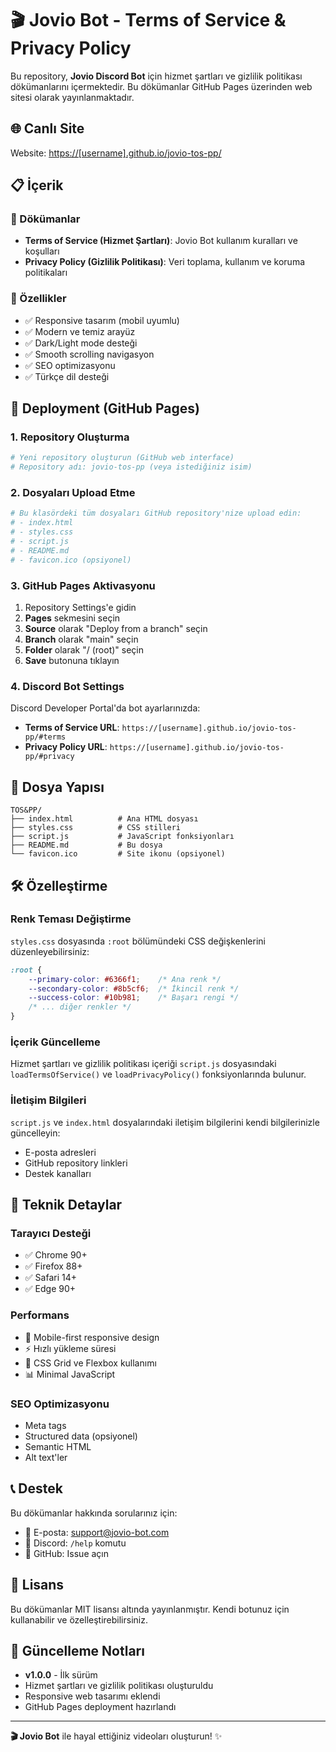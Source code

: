 # 🎬 Jovio Bot - Terms of Service & Privacy Policy

Bu repository, **Jovio Discord Bot** için hizmet şartları ve gizlilik politikası dökümanlarını içermektedir. Bu dökümanlar GitHub Pages üzerinden web sitesi olarak yayınlanmaktadır.

## 🌐 Canlı Site

Website: [https://[username].github.io/jovio-tos-pp/](https://[username].github.io/jovio-tos-pp/)

## 📋 İçerik

### 📄 Dökümanlar
- **Terms of Service (Hizmet Şartları)**: Jovio Bot kullanım kuralları ve koşulları
- **Privacy Policy (Gizlilik Politikası)**: Veri toplama, kullanım ve koruma politikaları

### 🎨 Özellikler
- ✅ Responsive tasarım (mobil uyumlu)
- ✅ Modern ve temiz arayüz
- ✅ Dark/Light mode desteği
- ✅ Smooth scrolling navigasyon
- ✅ SEO optimizasyonu
- ✅ Türkçe dil desteği

## 🚀 Deployment (GitHub Pages)

### 1. Repository Oluşturma
```bash
# Yeni repository oluşturun (GitHub web interface)
# Repository adı: jovio-tos-pp (veya istediğiniz isim)
```

### 2. Dosyaları Upload Etme
```bash
# Bu klasördeki tüm dosyaları GitHub repository'nize upload edin:
# - index.html
# - styles.css
# - script.js
# - README.md
# - favicon.ico (opsiyonel)
```

### 3. GitHub Pages Aktivasyonu
1. Repository Settings'e gidin
2. **Pages** sekmesini seçin
3. **Source** olarak "Deploy from a branch" seçin
4. **Branch** olarak "main" seçin
5. **Folder** olarak "/ (root)" seçin
6. **Save** butonuna tıklayın

### 4. Discord Bot Settings
Discord Developer Portal'da bot ayarlarınızda:
- **Terms of Service URL**: `https://[username].github.io/jovio-tos-pp/#terms`
- **Privacy Policy URL**: `https://[username].github.io/jovio-tos-pp/#privacy`

## 📁 Dosya Yapısı

```
TOS&PP/
├── index.html          # Ana HTML dosyası
├── styles.css          # CSS stilleri
├── script.js           # JavaScript fonksiyonları
├── README.md           # Bu dosya
└── favicon.ico         # Site ikonu (opsiyonel)
```

## 🛠️ Özelleştirme

### Renk Teması Değiştirme
`styles.css` dosyasında `:root` bölümündeki CSS değişkenlerini düzenleyebilirsiniz:

```css
:root {
    --primary-color: #6366f1;    /* Ana renk */
    --secondary-color: #8b5cf6;  /* İkincil renk */
    --success-color: #10b981;    /* Başarı rengi */
    /* ... diğer renkler */
}
```

### İçerik Güncelleme
Hizmet şartları ve gizlilik politikası içeriği `script.js` dosyasındaki `loadTermsOfService()` ve `loadPrivacyPolicy()` fonksiyonlarında bulunur.

### İletişim Bilgileri
`script.js` ve `index.html` dosyalarındaki iletişim bilgilerini kendi bilgilerinizle güncelleyin:
- E-posta adresleri
- GitHub repository linkleri
- Destek kanalları

## 🔧 Teknik Detaylar

### Tarayıcı Desteği
- ✅ Chrome 90+
- ✅ Firefox 88+
- ✅ Safari 14+
- ✅ Edge 90+

### Performans
- 📱 Mobile-first responsive design
- ⚡ Hızlı yükleme süresi
- 🎨 CSS Grid ve Flexbox kullanımı
- 📊 Minimal JavaScript

### SEO Optimizasyonu
- Meta tags
- Structured data (opsiyonel)
- Semantic HTML
- Alt text'ler

## 📞 Destek

Bu dökümanlar hakkında sorularınız için:
- 📧 E-posta: support@jovio-bot.com
- 🤖 Discord: `/help` komutu
- 🔗 GitHub: Issue açın

## 📄 Lisans

Bu dökümanlar MIT lisansı altında yayınlanmıştır. Kendi botunuz için kullanabilir ve özelleştirebilirsiniz.

## 🔄 Güncelleme Notları

- **v1.0.0** - İlk sürüm
- Hizmet şartları ve gizlilik politikası oluşturuldu
- Responsive web tasarımı eklendi
- GitHub Pages deployment hazırlandı

---

**🎬 Jovio Bot** ile hayal ettiğiniz videoları oluşturun! ✨
